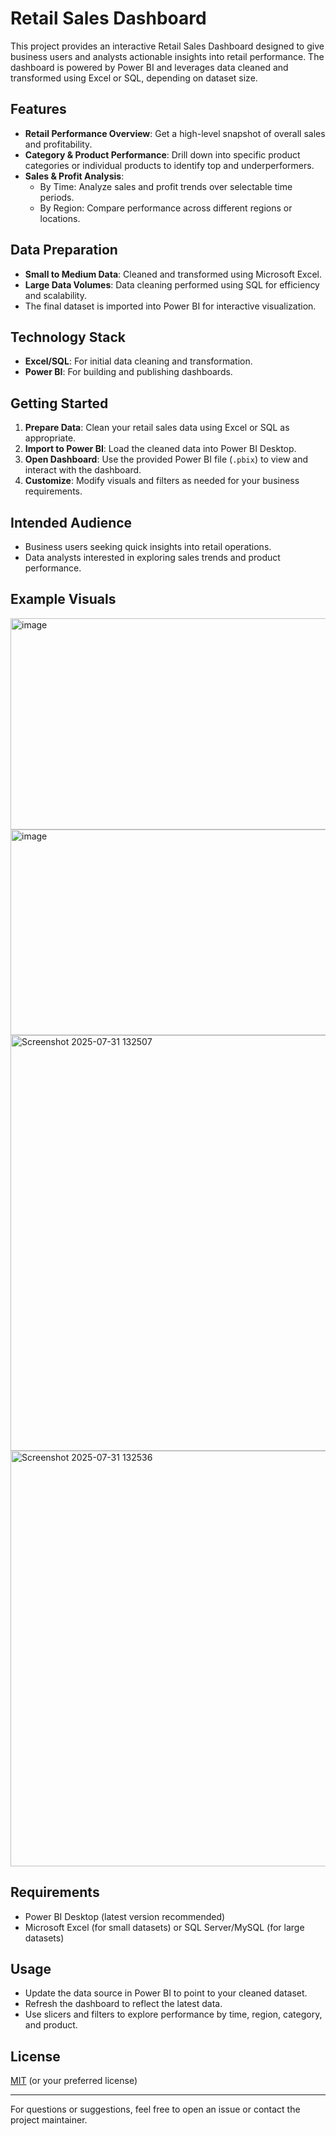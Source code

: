 # Retail Sales Dashboard

This project provides an interactive Retail Sales Dashboard designed to give business users and analysts actionable insights into retail performance. The dashboard is powered by Power BI and leverages data cleaned and transformed using Excel or SQL, depending on dataset size.

## Features

- **Retail Performance Overview**: Get a high-level snapshot of overall sales and profitability.
- **Category & Product Performance**: Drill down into specific product categories or individual products to identify top and underperformers.
- **Sales & Profit Analysis**:
  - By Time: Analyze sales and profit trends over selectable time periods.
  - By Region: Compare performance across different regions or locations.

## Data Preparation

- **Small to Medium Data**: Cleaned and transformed using Microsoft Excel.
- **Large Data Volumes**: Data cleaning performed using SQL for efficiency and scalability.
- The final dataset is imported into Power BI for interactive visualization.

## Technology Stack

- **Excel/SQL**: For initial data cleaning and transformation.
- **Power BI**: For building and publishing dashboards.

## Getting Started

1. **Prepare Data**: Clean your retail sales data using Excel or SQL as appropriate.
2. **Import to Power BI**: Load the cleaned data into Power BI Desktop.
3. **Open Dashboard**: Use the provided Power BI file (`.pbix`) to view and interact with the dashboard.
4. **Customize**: Modify visuals and filters as needed for your business requirements.

## Intended Audience

- Business users seeking quick insights into retail operations.
- Data analysts interested in exploring sales trends and product performance.

## Example Visuals

<img width="680" height="338" alt="image" src="https://github.com/user-attachments/assets/29b3ffc0-3c07-4e3e-b838-f4e539c5322d" />

<img width="596" height="329" alt="image" src="https://github.com/user-attachments/assets/bc426f05-7c6d-4eb1-bea6-cd637897aef4" />

<img width="1182" height="665" alt="Screenshot 2025-07-31 132507" src="https://github.com/user-attachments/assets/06bb2d8d-cf6e-4ffe-b06c-9975a72fb8b6" />

<img width="1181" height="665" alt="Screenshot 2025-07-31 132536" src="https://github.com/user-attachments/assets/f6663201-8197-4fd3-a00a-515464bf8354" />


## Requirements

- Power BI Desktop (latest version recommended)
- Microsoft Excel (for small datasets) or SQL Server/MySQL (for large datasets)

## Usage

- Update the data source in Power BI to point to your cleaned dataset.
- Refresh the dashboard to reflect the latest data.
- Use slicers and filters to explore performance by time, region, category, and product.

## License

[MIT](LICENSE) (or your preferred license)

---

For questions or suggestions, feel free to open an issue or contact the project maintainer.
